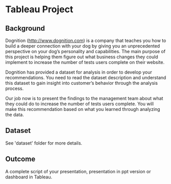 # Tableau Project
## Background
Dognition (http://www.dognition.com) is a company that teaches you how to build a deeper connection with your dog by giving you an unprecedented perspective on your dog’s personality and capabilities. The main purpose of this project is helping them figure out what business changes they could implement to increase the number of tests users complete on their website.

Dognition has provided a dataset for analysis in order to develop your recommendations. You need to read the dataset description and understand this dataset to gain insight into customer’s behavior through the analysis process. 

Our job now is to present the findings to the management team about what they could do to increase the number of tests users complete. You will make this recommendation based on what you learned through analyzing the data.  
## Dataset  
See 'dataset' folder for more details.
## Outcome
A complete script of your presentation, presentation in ppt version or dashboard in Tableau.

